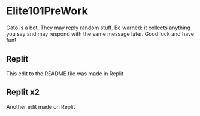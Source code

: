 # Elite101PreWork
Gato is a bot. They may reply random stuff. Be warned: it collects anything you say and may respond with the same message later.
Good luck and have fun!

## Replit
This edit to the README file was made in Replit

## Replit x2
Another edit made on Replit
